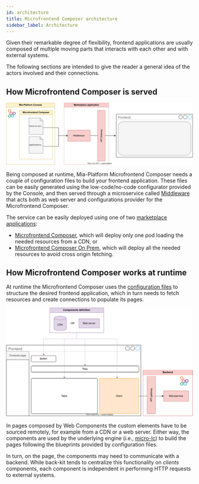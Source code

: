 ```yaml
---
id: architecture
title: Microfrontend Composer architecture
sidebar_label: Architecture
---
```


Given their remarkable degree of flexibility, frontend applications are usually composed of multiple moving parts that interacts with each other and with external systems. 

The following sections are intended to give the reader a general idea of the actors involved and their connections.

## How Microfrontend Composer is served

![Architecture](img/architecture.svg)

Being composed at runtime, Mia-Platform Microfrontend Composer needs a couple of configuration files to build your frontend application. These files can be easily generated using the low-code/no-code configurator provided by the Console, and then served through a microservice called [Middleware](https://micro-lc.io/add-ons/backend/middleware) that acts both as web server and configurations provider for the Microfrontend Composer. 

The service can be easily deployed using one of two [marketplace applications](/marketplace/applications/mia_applications.md):
- [Microfrontend Composer](/runtime_suite_applications/microfrontend-composer-toolkit/10_overview.md), which will deploy only one pod loading the needed resources from a CDN, or
- [Microfrontend Composer On Prem](/runtime_suite_applications/microfrontend-composer-on-prem-toolkit/10_overview.md), which will deploy all the needed resources to avoid cross origin fetching.

## How Microfrontend Composer works at runtime

At runtime the Microfrontend Composer uses the [configuration files](#how-microfrontend-composer-is-served) to structure the desired frontend application, which in turn needs to fetch resources and create connections to populate its pages.

![Page composition](img/page-composition.svg)

In pages composed by Web Components the custom elements have to be sourced remotely, for example from a CDN or a web server. Either way, the components are used by the underlying engine (i.e., [micro-lc](https://micro-lc.io/docs)) to build the pages following the blueprints provided by configuration files. 

In turn, on the page, the components may need to communicate with a backend. While back-kit tends to centralize this functionality on _clients_ components, each component is independent in performing HTTP requests to external systems.
